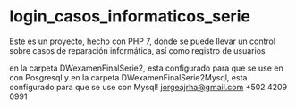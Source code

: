 # login_casos_informaticos_serie
Este es un proyecto, hecho con PHP 7, donde se puede llevar un control sobre casos de reparación informática, así  como registro de usuarios

en la carpeta DWexamenFinalSerie2, esta configurado para que se use en con Posgresql
y en la carpeta DWexamenFinalSerie2Mysql, esta configurado para que se use con Mysql!
jorgeajrha@gmail.com
+502 4209 0991

